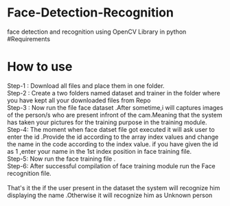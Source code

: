# Face-Detection-Recognition
face detection and recognition using OpenCV Library in python
#Requirements
# How to use 
Step-1 : Download all files and place them in one folder.<br>
Step-2 : Create a two folders named dataset and trainer in the folder where you have kept all your downloaded files from Repo<br>
Step-3 : Now run the file face dataset .After sometime,i will captures images of the person/s who are present infront of the cam.Meaning that the system has taken your pictures for the training purpose in the training module.<br>
Step-4: The moment when face datset file got executed it will ask user to enter the id .Provide the id according to the array index values and change the name in the code according to the index value. if you have given the id as 1 ,enter your name in the 1st index position in face training file.<br>
Step-5: Now run the face training file .<br>
Step-6: After successful compilation of face training module run the Face recognition file.<br><br>
 That's it the if the user present in the dataset the system will recognize him displaying the name .Otherwise it will recognize him as Unknown person
 
